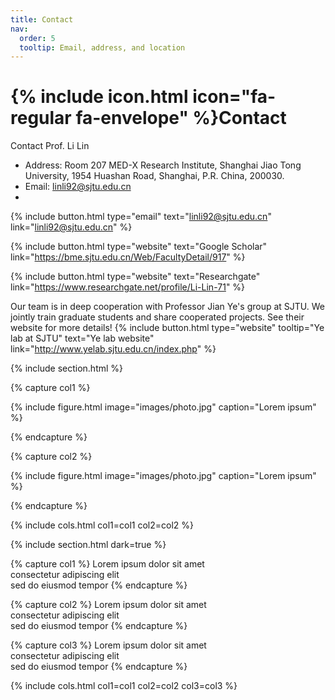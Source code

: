 ```yaml
---
title: Contact
nav:
  order: 5
  tooltip: Email, address, and location
---
```


# {% include icon.html icon="fa-regular fa-envelope" %}Contact

Contact Prof. Li Lin

- Address: Room 207 MED-X Research Institute, Shanghai Jiao Tong University, 1954 Huashan Road, Shanghai, P.R. China, 200030.
- Email: linli92@sjtu.edu.cn
- 
{%
  include button.html
  type="email"
  text="linli92@sjtu.edu.cn"
  link="linli92@sjtu.edu.cn"
%}

{%
  include button.html
  type="website"
  text="Google Scholar"
  link="https://bme.sjtu.edu.cn/Web/FacultyDetail/917"
%}

{%
  include button.html
  type="website"
  text="Researchgate"
  link="https://www.researchgate.net/profile/Li-Lin-71"
%}

Our team is in deep cooperation with Professor Jian Ye's group at SJTU. We jointly train graduate students and share cooperated projects. See their website for more details!
{%
  include button.html
  type="website"
  tooltip="Ye lab at SJTU"
  text="Ye lab website"
  link="http://www.yelab.sjtu.edu.cn/index.php"
%}

{% include section.html %}

{% capture col1 %}

{%
  include figure.html
  image="images/photo.jpg"
  caption="Lorem ipsum"
%}


{% endcapture %}

{% capture col2 %}

{%
  include figure.html
  image="images/photo.jpg"
  caption="Lorem ipsum"
%}

{% endcapture %}

{% include cols.html col1=col1 col2=col2 %}

{% include section.html dark=true %}

{% capture col1 %}
Lorem ipsum dolor sit amet  
consectetur adipiscing elit  
sed do eiusmod tempor
{% endcapture %}

{% capture col2 %}
Lorem ipsum dolor sit amet  
consectetur adipiscing elit  
sed do eiusmod tempor
{% endcapture %}

{% capture col3 %}
Lorem ipsum dolor sit amet  
consectetur adipiscing elit  
sed do eiusmod tempor
{% endcapture %}

{% include cols.html col1=col1 col2=col2 col3=col3 %}
